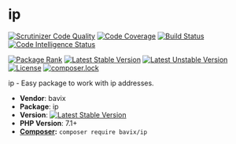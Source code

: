 # ip

[![Scrutinizer Code Quality](https://scrutinizer-ci.com/g/bavix/ip/badges/quality-score.png?b=master)](https://scrutinizer-ci.com/g/bavix/ip/?branch=master)
[![Code Coverage](https://scrutinizer-ci.com/g/bavix/ip/badges/coverage.png?b=master)](https://scrutinizer-ci.com/g/bavix/ip/?branch=master)
[![Build Status](https://scrutinizer-ci.com/g/bavix/ip/badges/build.png?b=master)](https://scrutinizer-ci.com/g/bavix/ip/build-status/master)
[![Code Intelligence Status](https://scrutinizer-ci.com/g/bavix/ip/badges/code-intelligence.svg?b=master)](https://scrutinizer-ci.com/code-intelligence)

[![Package Rank](https://phppackages.org/p/bavix/ip/badge/rank.svg)](https://packagist.org/packages/bavix/ip)
[![Latest Stable Version](https://poser.pugx.org/bavix/ip/v/stable)](https://packagist.org/packages/bavix/ip)
[![Latest Unstable Version](https://poser.pugx.org/bavix/ip/v/unstable)](https://packagist.org/packages/bavix/ip)
[![License](https://poser.pugx.org/bavix/ip/license)](https://packagist.org/packages/bavix/ip)
[![composer.lock](https://poser.pugx.org/bavix/ip/composerlock)](https://packagist.org/packages/bavix/ip)

ip - Easy package to work with ip addresses.

* **Vendor**: bavix
* **Package**: ip
* **Version**: [![Latest Stable Version](https://poser.pugx.org/bavix/ip/v/stable)](https://packagist.org/packages/bavix/ip)
* **PHP Version**: 7.1+ 
* **[Composer](https://getcomposer.org/):** `composer require bavix/ip`
